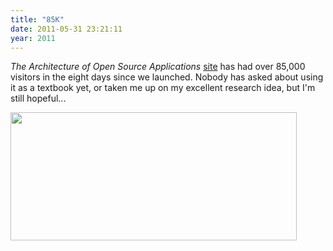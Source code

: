 ```yaml
---
title: "85K"
date: 2011-05-31 23:21:11
year: 2011
---
```

<em>The Architecture of Open Source Applications</em> <a href="http://aosabook.org">site</a> has had over 85,000 visitors in the eight days since we launched. Nobody has asked about using it as a textbook yet, or taken me up on my excellent research idea, but I'm still hopeful...

<img title="Screen shot 2011-05-31 at 7.17.19 PM" src="{{site.github.url}}/files/2011/05/Screen-shot-2011-05-31-at-7.17.19-PM.png" alt="" width="458" height="205" />

